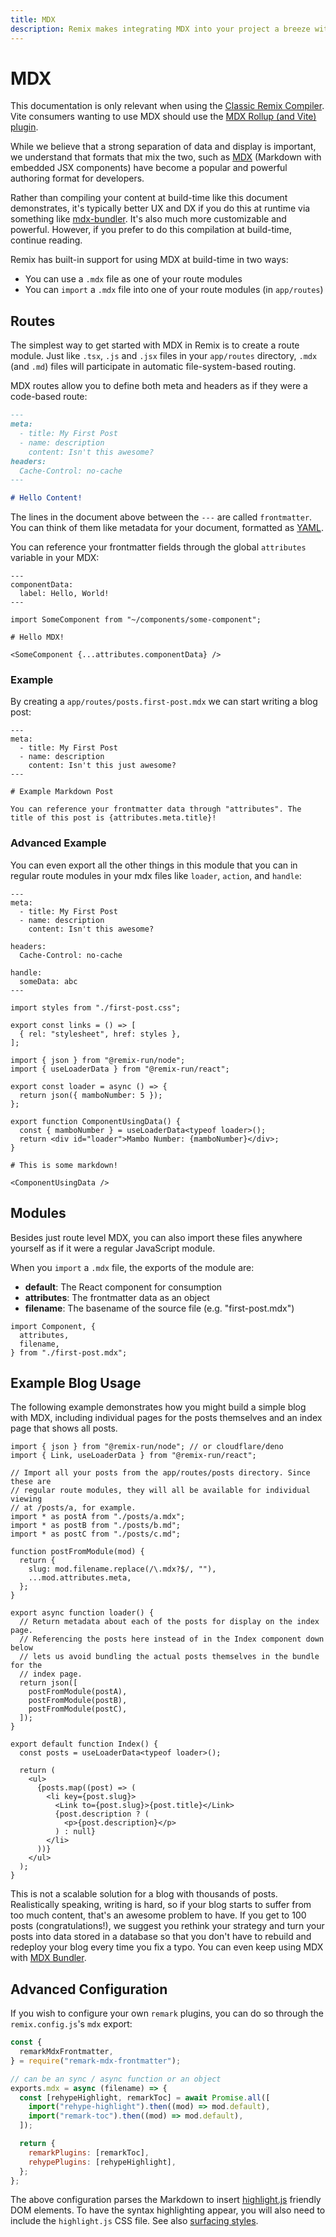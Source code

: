 ```yaml
---
title: MDX
description: Remix makes integrating MDX into your project a breeze with built in routes and "import" support.
---
```


# MDX

<docs-warning>This documentation is only relevant when using the [Classic Remix Compiler][classic-remix-compiler]. Vite consumers wanting to use MDX should use the [MDX Rollup (and Vite) plugin][mdx-plugin].</docs-warning>

While we believe that a strong separation of data and display is important, we understand that formats that mix the two, such as [MDX][mdx] (Markdown with embedded JSX components) have become a popular and powerful authoring format for developers.

<docs-info>Rather than compiling your content at build-time like this document demonstrates, it's typically better UX and DX if you do this at runtime via something like <a href="https://github.com/kentcdodds/mdx-bundler">mdx-bundler</a>. It's also much more customizable and powerful. However, if you prefer to do this compilation at build-time, continue reading.</docs-info>

Remix has built-in support for using MDX at build-time in two ways:

- You can use a `.mdx` file as one of your route modules
- You can `import` a `.mdx` file into one of your route modules (in `app/routes`)

## Routes

The simplest way to get started with MDX in Remix is to create a route module. Just like `.tsx`, `.js` and `.jsx` files in your `app/routes` directory, `.mdx` (and `.md`) files will participate in automatic file-system-based routing.

MDX routes allow you to define both meta and headers as if they were a code-based route:

```md
---
meta:
  - title: My First Post
  - name: description
    content: Isn't this awesome?
headers:
  Cache-Control: no-cache
---

# Hello Content!
```

The lines in the document above between the `---` are called `frontmatter`. You can think of them like metadata for your document, formatted as [YAML][yaml].

You can reference your frontmatter fields through the global `attributes` variable in your MDX:

```mdx
---
componentData:
  label: Hello, World!
---

import SomeComponent from "~/components/some-component";

# Hello MDX!

<SomeComponent {...attributes.componentData} />
```

### Example

By creating a `app/routes/posts.first-post.mdx` we can start writing a blog post:

```mdx
---
meta:
  - title: My First Post
  - name: description
    content: Isn't this just awesome?
---

# Example Markdown Post

You can reference your frontmatter data through "attributes". The title of this post is {attributes.meta.title}!
```

### Advanced Example

You can even export all the other things in this module that you can in regular route modules in your mdx files like `loader`, `action`, and `handle`:

```mdx
---
meta:
  - title: My First Post
  - name: description
    content: Isn't this awesome?

headers:
  Cache-Control: no-cache

handle:
  someData: abc
---

import styles from "./first-post.css";

export const links = () => [
  { rel: "stylesheet", href: styles },
];

import { json } from "@remix-run/node";
import { useLoaderData } from "@remix-run/react";

export const loader = async () => {
  return json({ mamboNumber: 5 });
};

export function ComponentUsingData() {
  const { mamboNumber } = useLoaderData<typeof loader>();
  return <div id="loader">Mambo Number: {mamboNumber}</div>;
}

# This is some markdown!

<ComponentUsingData />
```

## Modules

Besides just route level MDX, you can also import these files anywhere yourself as if it were a regular JavaScript module.

When you `import` a `.mdx` file, the exports of the module are:

- **default**: The React component for consumption
- **attributes**: The frontmatter data as an object
- **filename**: The basename of the source file (e.g. "first-post.mdx")

```tsx
import Component, {
  attributes,
  filename,
} from "./first-post.mdx";
```

## Example Blog Usage

The following example demonstrates how you might build a simple blog with MDX, including individual pages for the posts themselves and an index page that shows all posts.

```tsx filename=app/routes/_index.tsx
import { json } from "@remix-run/node"; // or cloudflare/deno
import { Link, useLoaderData } from "@remix-run/react";

// Import all your posts from the app/routes/posts directory. Since these are
// regular route modules, they will all be available for individual viewing
// at /posts/a, for example.
import * as postA from "./posts/a.mdx";
import * as postB from "./posts/b.md";
import * as postC from "./posts/c.md";

function postFromModule(mod) {
  return {
    slug: mod.filename.replace(/\.mdx?$/, ""),
    ...mod.attributes.meta,
  };
}

export async function loader() {
  // Return metadata about each of the posts for display on the index page.
  // Referencing the posts here instead of in the Index component down below
  // lets us avoid bundling the actual posts themselves in the bundle for the
  // index page.
  return json([
    postFromModule(postA),
    postFromModule(postB),
    postFromModule(postC),
  ]);
}

export default function Index() {
  const posts = useLoaderData<typeof loader>();

  return (
    <ul>
      {posts.map((post) => (
        <li key={post.slug}>
          <Link to={post.slug}>{post.title}</Link>
          {post.description ? (
            <p>{post.description}</p>
          ) : null}
        </li>
      ))}
    </ul>
  );
}
```

This is not a scalable solution for a blog with thousands of posts. Realistically speaking, writing is hard, so if your blog starts to suffer from too much content, that's an awesome problem to have. If you get to 100 posts (congratulations!), we suggest you rethink your strategy and turn your posts into data stored in a database so that you don't have to rebuild and redeploy your blog every time you fix a typo. You can even keep using MDX with [MDX Bundler][mdx-bundler].

## Advanced Configuration

If you wish to configure your own `remark` plugins, you can do so through the `remix.config.js`'s `mdx` export:

```js filename=remix.config.js
const {
  remarkMdxFrontmatter,
} = require("remark-mdx-frontmatter");

// can be an sync / async function or an object
exports.mdx = async (filename) => {
  const [rehypeHighlight, remarkToc] = await Promise.all([
    import("rehype-highlight").then((mod) => mod.default),
    import("remark-toc").then((mod) => mod.default),
  ]);

  return {
    remarkPlugins: [remarkToc],
    rehypePlugins: [rehypeHighlight],
  };
};
```

The above configuration parses the Markdown to insert [highlight.js][highlightjs] friendly DOM elements. To have the syntax highlighting appear, you will also need to include the `highlight.js` CSS file. See also [surfacing styles][surfacing-styles].

[mdx-plugin]: https://mdxjs.com/packages/rollup
[mdx]: https://mdxjs.com
[yaml]: https://yaml.org
[mdx-bundler]: https://github.com/kentcdodds/mdx-bundler
[classic-remix-compiler]: ./vite#classic-remix-compiler-vs-remix-vite
[surfacing-styles]: ../styling#surfacing-styles
[highlightjs]: https://highlightjs.org/
